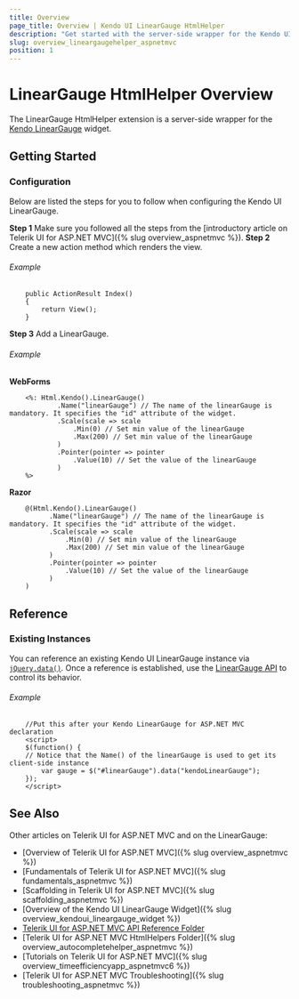 ```yaml
---
title: Overview
page_title: Overview | Kendo UI LinearGauge HtmlHelper
description: "Get started with the server-side wrapper for the Kendo UI LinearGauge widget for ASP.NET MVC."
slug: overview_lineargaugehelper_aspnetmvc
position: 1
---
```


# LinearGauge HtmlHelper Overview

The LinearGauge HtmlHelper extension is a server-side wrapper for the [Kendo LinearGauge](https://demos.telerik.com/kendo-ui/linear-gauge/index) widget.

## Getting Started

### Configuration

Below are listed the steps for you to follow when configuring the Kendo UI LinearGauge.

**Step 1** Make sure you followed all the steps from the [introductory article on Telerik UI for ASP.NET MVC]({% slug overview_aspnetmvc %}).
**Step 2** Create a new action method which renders the view.

###### Example

        public ActionResult Index()
        {
            return View();
        }

**Step 3** Add a LinearGauge.

###### Example

**WebForms**

        <%: Html.Kendo().LinearGauge()
                .Name("linearGauge") // The name of the linearGauge is mandatory. It specifies the "id" attribute of the widget.
                .Scale(scale => scale
                    .Min(0) // Set min value of the linearGauge
                    .Max(200) // Set min value of the linearGauge
                )
                .Pointer(pointer => pointer
                    .Value(10) // Set the value of the linearGauge
                )
        %>

**Razor**

        @(Html.Kendo().LinearGauge()
              .Name("linearGauge") // The name of the linearGauge is mandatory. It specifies the "id" attribute of the widget.
              .Scale(scale => scale
                  .Min(0) // Set min value of the linearGauge
                  .Max(200) // Set min value of the linearGauge
              )
              .Pointer(pointer => pointer
                  .Value(10) // Set the value of the linearGauge
              )
        )

## Reference

### Existing Instances

You can reference an existing Kendo UI LinearGauge instance via [`jQuery.data()`](http://api.jquery.com/jQuery.data/). Once a reference is established, use the [LinearGauge API](/api/javascript/dataviz/ui/lineargauge#methods) to control its behavior.

###### Example

        //Put this after your Kendo LinearGauge for ASP.NET MVC declaration
        <script>
        $(function() {
        // Notice that the Name() of the linearGauge is used to get its client-side instance
            var gauge = $("#linearGauge").data("kendoLinearGauge");
        });
        </script>

## See Also

Other articles on Telerik UI for ASP.NET MVC and on the LinearGauge:

* [Overview of Telerik UI for ASP.NET MVC]({% slug overview_aspnetmvc %})
* [Fundamentals of Telerik UI for ASP.NET MVC]({% slug fundamentals_aspnetmvc %})
* [Scaffolding in Telerik UI for ASP.NET MVC]({% slug scaffolding_aspnetmvc %})
* [Overview of the Kendo UI LinearGauge Widget]({% slug overview_kendoui_lineargauge_widget %})
* [Telerik UI for ASP.NET MVC API Reference Folder](/api/aspnet-mvc/Kendo.Mvc/AggregateFunction)
* [Telerik UI for ASP.NET MVC HtmlHelpers Folder]({% slug overview_autocompletehelper_aspnetmvc %})
* [Tutorials on Telerik UI for ASP.NET MVC]({% slug overview_timeefficiencyapp_aspnetmvc6 %})
* [Telerik UI for ASP.NET MVC Troubleshooting]({% slug troubleshooting_aspnetmvc %})
